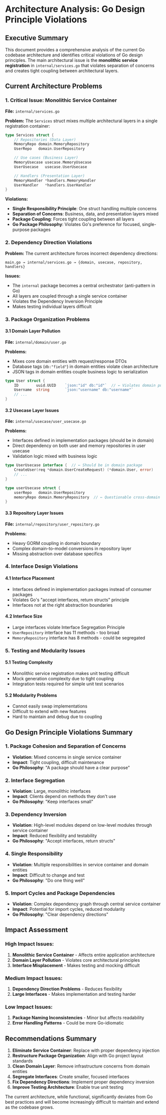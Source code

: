 # Architecture Analysis: Go Design Principle Violations

## Executive Summary

This document provides a comprehensive analysis of the current Go codebase architecture and identifies critical violations of Go design principles. The main architectural issue is the **monolithic service registration** in `internal/services.go` that violates separation of concerns and creates tight coupling between architectural layers.

## Current Architecture Problems

### 1. **Critical Issue: Monolithic Service Container** 

**File:** `internal/services.go`

**Problem:** The `Services` struct mixes multiple architectural layers in a single registration container:

```go
type Services struct {
    // Repositories (Data Layer)
    MemoryRepo domain.MemoryRepository
    UserRepo   domain.UserRepository

    // Use cases (Business Layer) 
    MemoryUsecase usecase.MemoryUsecase
    UserUsecase   usecase.UserUsecase

    // Handlers (Presentation Layer)
    MemoryHandler *handlers.MemoryHandler
    UserHandler   *handlers.UserHandler
}
```

**Violations:**
- **Single Responsibility Principle**: One struct handling multiple concerns
- **Separation of Concerns**: Business, data, and presentation layers mixed
- **Package Coupling**: Forces tight coupling between all layers
- **Go Package Philosophy**: Violates Go's preference for focused, single-purpose packages

### 2. **Dependency Direction Violations**

**Problem:** The current architecture forces incorrect dependency directions:

```
main.go → internal/services.go → {domain, usecase, repository, handlers}
```

**Issues:**
- The `internal` package becomes a central orchestrator (anti-pattern in Go)
- All layers are coupled through a single service container
- Violates the Dependency Inversion Principle
- Makes testing individual layers difficult

### 3. **Package Organization Problems**

#### 3.1 **Domain Layer Pollution**
**File:** `internal/domain/user.go`

**Problems:**
- Mixes core domain entities with request/response DTOs
- Database tags (`db:"field"`) in domain entities violate clean architecture
- JSON tags in domain entities couple business logic to serialization

```go
type User struct {
    ID        uuid.UUID    `json:"id" db:"id"`  // ← Violates domain purity
    Username  string       `json:"username" db:"username"`
    // ...
}
```

#### 3.2 **Usecase Layer Issues**
**File:** `internal/usecase/user_usecase.go`

**Problems:**
- Interfaces defined in implementation packages (should be in domain)
- Direct dependency on both user and memory repositories in user usecase
- Validation logic mixed with business logic

```go
type UserUsecase interface {  // ← Should be in domain package
    CreateUser(req *domain.UserCreateRequest) (*domain.User, error)
    // ...
}

type userUsecase struct {
    userRepo   domain.UserRepository
    memoryRepo domain.MemoryRepository  // ← Questionable cross-domain dependency
}
```

#### 3.3 **Repository Layer Issues**
**File:** `internal/repository/user_repository.go`

**Problems:**
- Heavy GORM coupling in domain boundary
- Complex domain-to-model conversions in repository layer
- Missing abstraction over database specifics

### 4. **Interface Design Violations**

#### 4.1 **Interface Placement**
- Interfaces defined in implementation packages instead of consumer packages
- Violates Go's "accept interfaces, return structs" principle
- Interfaces not at the right abstraction boundaries

#### 4.2 **Interface Size**
- Large interfaces violate Interface Segregation Principle
- `UserRepository` interface has 11 methods - too broad
- `MemoryRepository` interface has 8 methods - could be segregated

### 5. **Testing and Modularity Issues**

#### 5.1 **Testing Complexity**
- Monolithic service registration makes unit testing difficult
- Mock generation complexity due to tight coupling
- Integration tests required for simple unit test scenarios

#### 5.2 **Modularity Problems**
- Cannot easily swap implementations
- Difficult to extend with new features
- Hard to maintain and debug due to coupling

## Go Design Principle Violations Summary

### 1. **Package Cohesion and Separation of Concerns**
- **Violation**: Mixed concerns in single service container
- **Impact**: Tight coupling, difficult maintenance
- **Go Philosophy**: "A package should have a clear purpose"

### 2. **Interface Segregation**
- **Violation**: Large, monolithic interfaces
- **Impact**: Clients depend on methods they don't use
- **Go Philosophy**: "Keep interfaces small"

### 3. **Dependency Inversion**
- **Violation**: High-level modules depend on low-level modules through service container
- **Impact**: Reduced flexibility and testability
- **Go Philosophy**: "Accept interfaces, return structs"

### 4. **Single Responsibility**
- **Violation**: Multiple responsibilities in service container and domain entities
- **Impact**: Difficult to change and test
- **Go Philosophy**: "Do one thing well"

### 5. **Import Cycles and Package Dependencies**
- **Violation**: Complex dependency graph through central service container
- **Impact**: Potential for import cycles, reduced modularity
- **Go Philosophy**: "Clear dependency directions"

## Impact Assessment

### **High Impact Issues:**
1. **Monolithic Service Container** - Affects entire application architecture
2. **Domain Layer Pollution** - Violates core architectural principles
3. **Interface Misplacement** - Makes testing and mocking difficult

### **Medium Impact Issues:**
1. **Dependency Direction Problems** - Reduces flexibility
2. **Large Interfaces** - Makes implementation and testing harder

### **Low Impact Issues:**
1. **Package Naming Inconsistencies** - Minor but affects readability
2. **Error Handling Patterns** - Could be more Go-idiomatic

## Recommendations Summary

1. **Eliminate Service Container**: Replace with proper dependency injection
2. **Restructure Package Organization**: Align with Go project layout standards  
3. **Clean Domain Layer**: Remove infrastructure concerns from domain entities
4. **Segregate Interfaces**: Create smaller, focused interfaces
5. **Fix Dependency Directions**: Implement proper dependency inversion
6. **Improve Testing Architecture**: Enable true unit testing

The current architecture, while functional, significantly deviates from Go best practices and will become increasingly difficult to maintain and extend as the codebase grows.